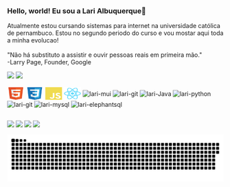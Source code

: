 ### Hello, world! Eu sou a Lari Albuquerque👋

Atualmente estou cursando sistemas para internet na universidade católica de pernambuco. Estou no segundo periodo do curso e vou mostar aqui toda a minha evolucao! <br><br>
"Não há substituto a assistir e ouvir pessoas reais em primeira mão." <br> -Larry Page, Founder, Google <br>

<div>
<img height="180em" src="https://github-readme-stats.vercel.app/api?username=larialbu&show_icons=true&theme=dracula&include_all_commits=true&count_private=true"/>
<img height="180em" src="https://github-readme-stats.vercel.app/api/top-langs/?username=larialbu&layout=compact&langs_count=7&theme=dracula" />
</div>

<div style="display: inline_block"><br>
  <img align="center" alt="lari-HTML" height="30" width="40" src="https://raw.githubusercontent.com/devicons/devicon/master/icons/html5/html5-original.svg">
  <img align="center" alt="lari-CSS" height="30" width="40" src="https://raw.githubusercontent.com/devicons/devicon/master/icons/css3/css3-original.svg">
  <img align="center" alt="lari-Js" height="30" width="40" src="https://raw.githubusercontent.com/devicons/devicon/master/icons/javascript/javascript-plain.svg">
  <img align="center" alt="lari-React" height="30" width="40" src="https://raw.githubusercontent.com/devicons/devicon/master/icons/react/react-original.svg">
  <img align="center" alt="lari-mui" height="30" width="40" src="https://cdn.jsdelivr.net/gh/devicons/devicon/icons/materialui/materialui-original.svg">
  <img align="center" alt="lari-git" height="30" width="40" src="https://cdn.jsdelivr.net/gh/devicons/devicon/icons/nodejs/nodejs-original.svg">
  <img align="center" alt="lari-Java" height="30" width="40" src="https://cdn.jsdelivr.net/gh/devicons/devicon/icons/java/java-original.svg">
  <img align="center" alt="lari-python" height="30" width="40" src="https://cdn.jsdelivr.net/gh/devicons/devicon/icons/python/python-original.svg">
  <img align="center" alt="lari-git" height="30" width="40" src="https://cdn.jsdelivr.net/gh/devicons/devicon/icons/git/git-original.svg">
  <img align="center" alt="lari-mysql" height="30" width="40" src="  https://cdn.jsdelivr.net/gh/devicons/devicon/icons/mysql/mysql-original.svg">
  <img align="center" alt="lari-elephantsql" height="30" width="40" src="https://cdn.jsdelivr.net/gh/devicons/devicon/icons/postgresql/postgresql-original.svg"> 
</div>

##

<div>
<a href="https://instagram.com/llarissa.png" target="_blank"><img src="https://img.shields.io/badge/Instagram-E4405F?style=for-the-badge&logo=instagram&logoColor=white" target="_blank"></a>
<a href = "mailto:larissaamca1@gmail.com"><img src="https://img.shields.io/badge/Gmail-D14836?style=for-the-badge&logo=gmail&logoColor=white" target=" _blank"></a>
<a href="https://www.linkedin.com/in/larissa-albuquerque-39133a239" target="_blank"><img src="https://img.shields.io/badge/LinkedIn-0077B5?style=for-the-badge&logo=linkedin&logoColor=white" target="_blank"></a>
<a href="https://twitter.com/https_larialb" target="_blank"><img src="https://img.shields.io/badge/Twitter-1DA1F2?style=for-the-badge&logo=twitter&logoColor=white" target="_blank"</a>
</div>
  

![snake gif](https://github.com/larialbu/larialbu/blob/output/github-contribution-grid-snake.svg)
 
